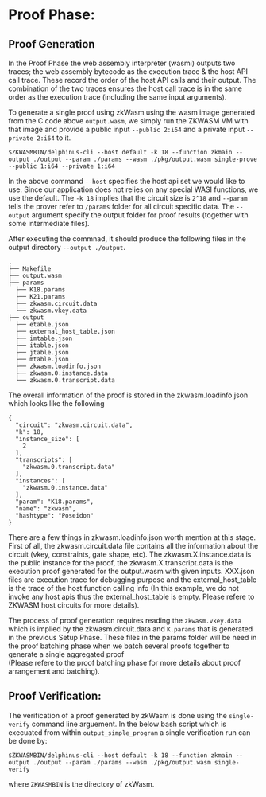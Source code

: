 # Proof Phase:

## Proof Generation

In the Proof Phase the web assembly interpreter (wasmi) outputs two traces; the web assembly bytecode as the execution trace & the host API call trace. These record the order of the host API calls and their output. The combination of the two traces ensures the host call trace is in the same order as the execution trace (including the same input arguments).<br>

To generate a single proof using zkWasm using the wasm image generated from the C code above `output.wasm`, we simply run the ZKWASM VM with that image and  provide a public input `--public 2:i64` and a private input `--private 2:i64` to it.

```console
$ZKWASMBIN/delphinus-cli --host default -k 18 --function zkmain --output ./output --param ./params --wasm ./pkg/output.wasm single-prove --public 1:i64 --private 1:i64
```

In the above command `--host` specifies the host api set we would like to use. Since our application does not relies on any special WASI functions, we use the default. The `-k 18` implies that the circuit size is `2^18` and `--param` tells the prover refer to `/params` folder for all circuit specific data. The `--output` argument specify the output folder for proof results (together with some intermediate files).

After executing the commnad, it should produce the following files in the output directory `--output ./output`.

```
.
├── Makefile
├── output.wasm
├── params
  ├── K18.params
  ├── K21.params
  ├── zkwasm.circuit.data
  └── zkwasm.vkey.data
├── output
  ├── etable.json
  ├── external_host_table.json
  ├── imtable.json
  ├── itable.json
  ├── jtable.json
  ├── mtable.json
  ├── zkwasm.loadinfo.json
  ├── zkwasm.0.instance.data
  └── zkwasm.0.transcript.data
```

The overall information of the proof is stored in the zkwasm.loadinfo.json which looks like the following
```
{
  "circuit": "zkwasm.circuit.data",
  "k": 18,
  "instance_size": [
    2
  ],
  "transcripts": [
    "zkwasm.0.transcript.data"
  ],
  "instances": [
    "zkwasm.0.instance.data"
  ],
  "param": "K18.params",
  "name": "zkwasm",
  "hashtype": "Poseidon"
}
```

There are a few things in zkwasm.loadinfo.json worth mention at this stage. First of all, the zkwasm.circuit.data file contains all the information about the circuit (vkey, constraints, gate shape, etc). The zkwasm.X.instance.data is the public instance for the proof, the zkwasm.X.transcript.data is the execution proof generated for the output.wasm with given inputs. XXX.json files are execution trace for debugging purpose and the external_host_table is the trace of the host function calling info (In this example, we do not invoke any host apis thus the external_host_table is empty. Please refere to ZKWASM host circuits for more details).

The process of proof generation requires reading the `zkwasm.vkey.data` which is implied by the zkwasm.circuit.data and `K.params` that is generated in the previous Setup Phase. These files in the params folder will be need in the proof batching phase when we batch several proofs together to generate a single aggregated proof<br> (Please refere to the proof batching phase for more details about proof arrangement and batching).

## Proof Verification:

The verification of a proof generated by zkWasm is done using the `single-verify` command line arguement. In the below bash script which is execuated from within `output_simple_program` a single verification run can be done by:

```
$ZKWASMBIN/delphinus-cli --host default -k 18 --function zkmain --output ./output --param ./params --wasm ./pkg/output.wasm single-verify
```
where `ZKWASMBIN` is the directory of zkWasm.


